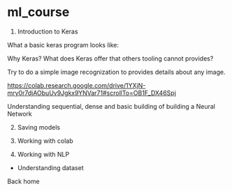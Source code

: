 # ml_course



1. Introduction to Keras
 
  What a basic keras program looks like: 

  Why Keras? What does Keras offer that others tooling cannot provides?
 
  
  Try to do a simple image recognization to provides details about any image.
   
  https://colab.research.google.com/drive/1YXjN-mry0r7djAObuUv9Jgkx9YNVar71#scrollTo=OB1F_DX46Spj
  
   
  Understanding sequential, dense and basic building of building a Neural Network 

2. Saving models 

3. Working with colab

4. Working with NLP 
  
  - Understanding dataset
  
  
  
  Back home 
  
  
  
  
